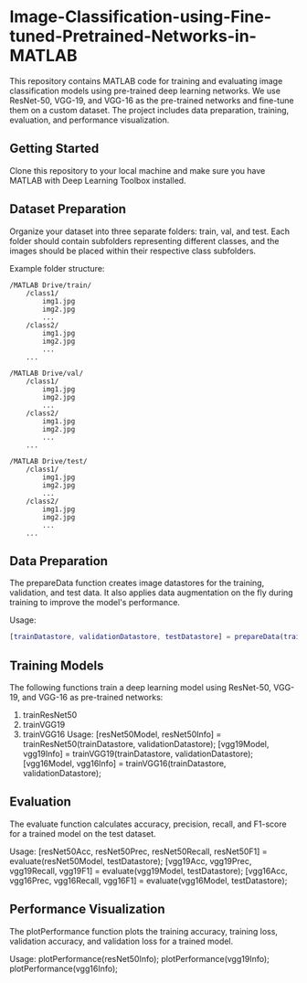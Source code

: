 # Image-Classification-using-Fine-tuned-Pretrained-Networks-in-MATLAB
This repository contains MATLAB code for training and evaluating image classification models using pre-trained deep learning networks. We use ResNet-50, VGG-19, and VGG-16 as the pre-trained networks and fine-tune them on a custom dataset. The project includes data preparation, training, evaluation, and performance visualization.

## Getting Started
Clone this repository to your local machine and make sure you have MATLAB with Deep Learning Toolbox installed.

## Dataset Preparation
Organize your dataset into three separate folders: train, val, and test. Each folder should contain subfolders representing different classes, and the images should be placed within their respective class subfolders.

Example folder structure:
```
/MATLAB Drive/train/
    /class1/
        img1.jpg
        img2.jpg
        ...
    /class2/
        img1.jpg
        img2.jpg
        ...
    ...

/MATLAB Drive/val/
    /class1/
        img1.jpg
        img2.jpg
        ...
    /class2/
        img1.jpg
        img2.jpg
        ...
    ...

/MATLAB Drive/test/
    /class1/
        img1.jpg
        img2.jpg
        ...
    /class2/
        img1.jpg
        img2.jpg
        ...
    ...

```
## Data Preparation
The prepareData function creates image datastores for the training, validation, and test data. It also applies data augmentation on the fly during training to improve the model's performance.

Usage:
```matlab
[trainDatastore, validationDatastore, testDatastore] = prepareData(train_folder, validation_folder, test_folder);
```
## Training Models
The following functions train a deep learning model using ResNet-50, VGG-19, and VGG-16 as pre-trained networks:

1. trainResNet50
2. trainVGG19
3. trainVGG16
Usage:
[resNet50Model, resNet50Info] = trainResNet50(trainDatastore, validationDatastore);
[vgg19Model, vgg19Info] = trainVGG19(trainDatastore, validationDatastore);
[vgg16Model, vgg16Info] = trainVGG16(trainDatastore, validationDatastore);

## Evaluation
The evaluate function calculates accuracy, precision, recall, and F1-score for a trained model on the test dataset.

Usage:
[resNet50Acc, resNet50Prec, resNet50Recall, resNet50F1] = evaluate(resNet50Model, testDatastore);
[vgg19Acc, vgg19Prec, vgg19Recall, vgg19F1] = evaluate(vgg19Model, testDatastore);
[vgg16Acc, vgg16Prec, vgg16Recall, vgg16F1] = evaluate(vgg16Model, testDatastore);

## Performance Visualization
The plotPerformance function plots the training accuracy, training loss, validation accuracy, and validation loss for a trained model.

Usage:
plotPerformance(resNet50Info);
plotPerformance(vgg19Info);
plotPerformance(vgg16Info);
